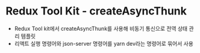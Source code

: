# Redux Tool Kit - createAsyncThunk
- Redux Tool kit에서 createAsyncThunk를 사용해 비동기 통신으로 전역 상태 관리 템플릿
- 리액트 실행 명령어와 json-server 명령어를 yarn dev라는 명령어로 묶어서 사용
